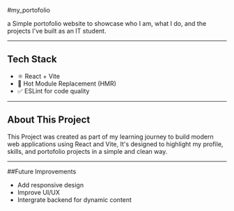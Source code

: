 #my_portofolio

a Simple portofolio website to showcase who I am, what I do, and the projects I've built as an IT student.


---


## Tech Stack
- ⚛️ React + Vite  
- 🔄 Hot Module Replacement (HMR)  
- ✅ ESLint for code quality

---


## About This Project
This Project was created as part of my learning journey to build modern web applications using React and Vite,
It's designed to highlight my profile, skills, and portofolio projects in a simple and clean way.


---


##Future Improvements
- Add responsive design
- Improve UI/UX
- Intergrate backend for dynamic content